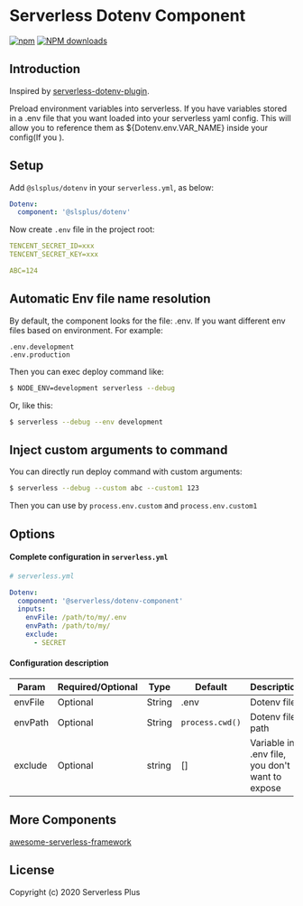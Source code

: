# Serverless Dotenv Component

[![npm](https://img.shields.io/npm/v/%40slsplus%2Fdotenv)](http://www.npmtrends.com/%40slsplus%2Fdotenv)
[![NPM downloads](http://img.shields.io/npm/dm/%40slsplus%2Fdotenv.svg?style=flat-square)](http://www.npmtrends.com/%40slsplus%2Fdotenv)

## Introduction

Inspired by [serverless-dotenv-plugin](https://github.com/colynb/serverless-dotenv-plugin).

Preload environment variables into serverless. If you have variables stored in a .env file that you want loaded into your serverless yaml config. This will allow you to reference them as \${Dotenv.env.VAR_NAME} inside your config(If you ).

## Setup

Add `@slsplus/dotenv` in your `serverless.yml`, as below:

```yml
Dotenv:
  component: '@slsplus/dotenv'
```

Now create `.env` file in the project root:

```yml
TENCENT_SECRET_ID=xxx
TENCENT_SECRET_KEY=xxx

ABC=124
```

## Automatic Env file name resolution

By default, the component looks for the file: .env. If you want different env files based on environment. For example:

```
.env.development
.env.production
```

Then you can exec deploy command like:

```bash
$ NODE_ENV=development serverless --debug
```

Or, like this:

```bash
$ serverless --debug --env development
```

## Inject custom arguments to command

You can directly run deploy command with custom arguments:

```bash
$ serverless --debug --custom abc --custom1 123
```

Then you can use by `process.env.custom` and `process.env.custom1`

## Options

#### Complete configuration in `serverless.yml`

```yml
# serverless.yml

Dotenv:
  component: '@serverless/dotenv-component'
  inputs:
    envFile: /path/to/my/.env
    envPath: /path/to/my/
    exclude:
      - SECRET
```

#### Configuration description

| Param   | Required/Optional | Type   | Default         | Description                                     |
| ------- | ----------------- | ------ | --------------- | ----------------------------------------------- |
| envFile | Optional          | String | .env            | Dotenv file                                     |
| envPath | Optional          | String | `process.cwd()` | Dotenv file path                                |
| exclude | Optional          | string | []              | Variable in .env file, you don't want to expose |

## More Components

[awesome-serverless-framework](https://github.com/yugasun/awesome-serverless-framework)

## License

Copyright (c) 2020 Serverless Plus
